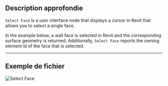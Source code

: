 ## Description approfondie
`Select Face` is a user interface node that displays a cursor in Revit that allows you to select a single face.

In the example below, a wall face is selected in Revit and the corresponding surface geometry is returned. Additionally, `Select Face` reports the owning element id of the face that is selected.
___
## Exemple de fichier

![Select Face](./Dynamo.Nodes.DSFaceSelection_img.jpg)
